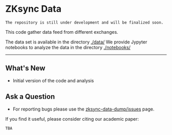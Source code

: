 # ZKsync Data

`The repository is still under development and will be finalized soon.`

This code gather data feed from different exchanges. 



The data set is available in the directory [./data/](https://github.com/matter-labs/zksync-data-dump/tree/main/data)
We provide Jypyter notebooks to analyze the data in the directory [./notebooks/](https://github.com/matter-labs/zksync-data-dump/tree/main/notebooks)

------

## What's New

- Initial version of the code and analysis


## Ask a Question

- For reporting bugs please use the [
zksync-data-dump/issues](https://github.com/matter-labs/zksync-data-dump/issues) page.

If you find it useful, please consider citing our academic paper:

```
TBA
```
